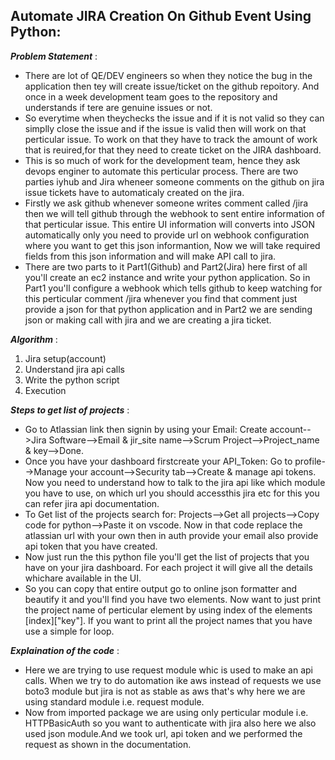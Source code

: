 ## Automate JIRA Creation On Github Event Using Python:

***Problem Statement*** :
- There are lot of QE/DEV engineers so when they notice the bug in the application then tey will create issue/ticket on the github repoitory. And once in a week development team goes to the repository and understands if tere are genuine issues or not.
- So everytime when theychecks the issue and if it is not valid so they can simplly close the issue and if the issue is valid then will work on that perticular issue. To work on that they have to track the amount of work that is reuired,for that they need to create ticket on the JIRA dashboard.
- This is so much of work for the development team, hence they ask devops enginer to automate this perticular process. There are two parties iyhub and Jira wheneer someone comments on the github on jira issue tickets have to automaticaly created on the jira.
- Firstly we ask github whenever someone writes comment called /jira then we will tell github through the webhook to sent entire information of that perticular issue. This entire UI information will converts into JSON automatically only you need to provide url on webhook configuration where you want to get this json informantion, Now we will take required fields from this json information and will make API call to jira.
- There are two parts to it Part1(Github) and Part2(Jira) here first of all you'll create an ec2 instance and write your python application. So in Part1 you'll configure a webhook which tells github to keep watching for this perticular comment /jira whenever you find that comment just provide a json for that python application and in Part2 we are sending json or making call with jira and we are creating a jira ticket.

***Algorithm*** :
1. Jira setup(account)
2. Understand jira api calls
3. Write the python script
4. Execution

***Steps to get list of projects*** : 
- Go to Atlassian link then signin by using your Email: Create account-->Jira Software-->Email & jir_site name-->Scrum Project-->Project_name & key-->Done.
- Once you have your dashboard firstcreate your API_Token: Go to profile-->Manage your account-->Security tab-->Create & manage api tokens. Now you need to understand how to talk to the jira api like which module you have to use, on which url you should accessthis jira etc for this you can refer jira api documentation.
- To Get list of the projects search for: Projects-->Get all projects-->Copy code for python-->Paste it on vscode. Now in that code replace the atlassian url with your own then in auth provide your email also provide api token that you have created.
- Now just run the this python file you'll get the list of projects that you have on your jira dashboard. For each project it will give all the details whichare available in the UI.
- So you can copy that entire output go to online json formatter and beautify it and you'll find you have two elements. Now want to just print the project name of perticular element by using index of the elements [index]["key"]. If you want to print all the project names that you have use a simple for loop.

***Explaination of the code*** :
- Here we are trying to use request module whic is used to make an api calls. When we try to do automation ike aws instead of requests we use boto3 module but jira is not as stable as aws that's why here we are using standard module i.e. request module.
- Now from imported package we are using only perticular module i.e. HTTPBasicAuth so you want to authenticate with jira also here we also used json module.And we took url, api token and we performed the request as shown in the documentation.

